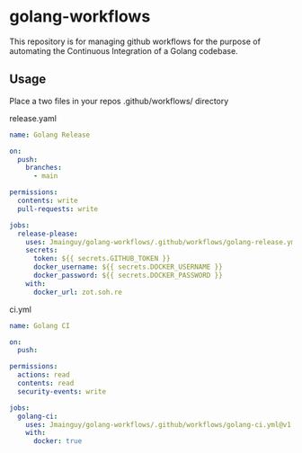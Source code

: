 # golang-workflows

This repository is for managing github workflows for the purpose of automating the Continuous Integration of a Golang codebase.


## Usage

Place a two files in your repos .github/workflows/ directory

release.yaml
```yaml
name: Golang Release

on:
  push:
    branches:
      - main

permissions:
  contents: write
  pull-requests: write

jobs:
  release-please:
    uses: Jmainguy/golang-workflows/.github/workflows/golang-release.yml@v1
    secrets:
      token: ${{ secrets.GITHUB_TOKEN }}
      docker_username: ${{ secrets.DOCKER_USERNAME }}
      docker_password: ${{ secrets.DOCKER_PASSWORD }}
    with:
      docker_url: zot.soh.re
```

ci.yml
```yaml
name: Golang CI

on:
  push:

permissions:
  actions: read
  contents: read
  security-events: write

jobs:
  golang-ci:
    uses: Jmainguy/golang-workflows/.github/workflows/golang-ci.yml@v1
    with:
      docker: true
```
